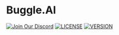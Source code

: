 # Buggle.AI
[![Join Our Discord](https://img.shields.io/discord/541806481683644438.svg?color=7289da&label=Discord&logo=discord)](https://discord.gg/ajh5x7Z)
[![LICENSE](https://img.shields.io/badge/license-MIT-gray.svg?color=181717&logo=github)](https://github.com/YourNetworkNerd/Buggle.AI/blob/master/LICENSE)
[![VERSION](https://img.shields.io/badge/version-0.0.0-gray.svg?color=339933&logo=node.js)](https://github.com/YourNetworkNerd/Buggle.AI/blob/master/package.json)
